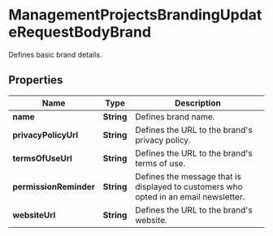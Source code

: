 

# ManagementProjectsBrandingUpdateRequestBodyBrand

Defines basic brand details.

## Properties

| Name | Type | Description |
|------------ | ------------- | ------------- |
|**name** | **String** | Defines brand name. |
|**privacyPolicyUrl** | **String** | Defines the URL to the brand&#39;s privacy policy. |
|**termsOfUseUrl** | **String** | Defines the URL to the brand&#39;s terms of use. |
|**permissionReminder** | **String** | Defines the message that is displayed to customers who opted in an email newsletter. |
|**websiteUrl** | **String** | Defines the URL to the brand&#39;s website. |



